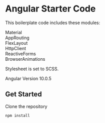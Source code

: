 # Angular Starter Code

This boilerplate code includes these modules: 

Material  
AppRouting  
FlexLayout  
HttpClient  
ReactiveForms  
BrowserAnimations  

Stylesheet is set to SCSS.

Angular Version 10.0.5

## Get Started

Clone the repository

`npm install`

